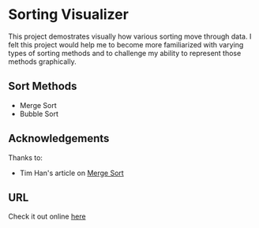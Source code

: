 # Sorting Visualizer

This project demostrates visually how various sorting move through data. I felt this project would help me to become more familiarized with varying types of sorting methods and to challenge my ability to represent those methods graphically.

## Sort Methods

- Merge Sort
- Bubble Sort

## Acknowledgements

Thanks to:

- Tim Han's article on [Merge Sort](https://medium.com/javascript-in-plain-english/javascript-merge-sort-3205891ac060)

## URL

Check it out online [here](https://ericksen-github.github.io/sorting_project/)
